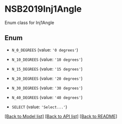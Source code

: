 # NSB2019Inj1Angle

Enum class for Inj1Angle

## Enum

* `N_0_DEGREES` (value: `'0 degrees'`)

* `N_10_DEGREES` (value: `'10 degrees'`)

* `N_15_DEGREES` (value: `'15 degrees'`)

* `N_20_DEGREES` (value: `'20 degrees'`)

* `N_30_DEGREES` (value: `'30 degrees'`)

* `N_40_DEGREES` (value: `'40 degrees'`)

* `SELECT` (value: `'Select...'`)

[[Back to Model list]](../README.md#documentation-for-models) [[Back to API list]](../README.md#documentation-for-api-endpoints) [[Back to README]](../README.md)


